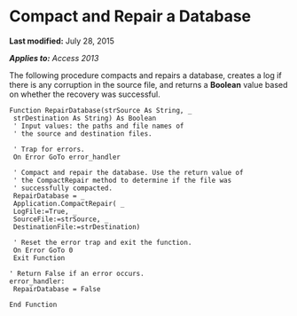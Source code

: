 
# Compact and Repair a Database

 **Last modified:** July 28, 2015

 _**Applies to:** Access 2013_

The following procedure compacts and repairs a database, creates a log if there is any corruption in the source file, and returns a  **Boolean** value based on whether the recovery was successful.




```
Function RepairDatabase(strSource As String, _ 
 strDestination As String) As Boolean 
 ' Input values: the paths and file names of 
 ' the source and destination files. 
 
 ' Trap for errors. 
 On Error GoTo error_handler 
 
 ' Compact and repair the database. Use the return value of 
 ' the CompactRepair method to determine if the file was 
 ' successfully compacted. 
 RepairDatabase = _ 
 Application.CompactRepair( _ 
 LogFile:=True, _ 
 SourceFile:=strSource, _ 
 DestinationFile:=strDestination) 
 
 ' Reset the error trap and exit the function. 
 On Error GoTo 0 
 Exit Function 
 
' Return False if an error occurs. 
error_handler: 
 RepairDatabase = False 
 
End Function 

```

